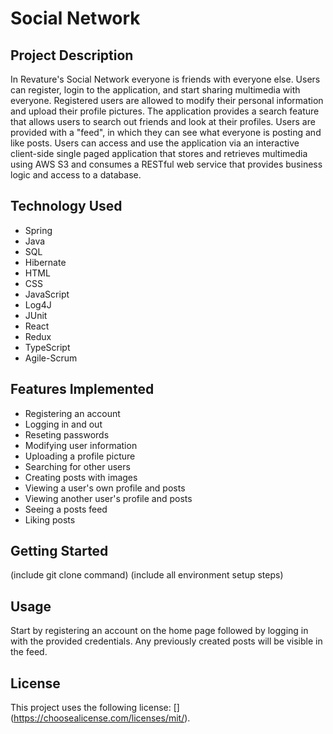 # Social Network

## Project Description
In Revature's Social Network everyone is friends with everyone else. Users can register, login to the application, and start sharing multimedia with everyone. Registered users are allowed to modify their personal information and upload their profile pictures. The application provides a search feature that allows users to search out friends and look at their profiles. Users are provided with a "feed", in which they can see what everyone is posting and like posts. Users can access and use the application via an interactive client-side single paged application that stores and retrieves multimedia using AWS S3 and consumes a RESTful web service that provides business logic and access to a database.

## Technology Used
* Spring
* Java
* SQL
* Hibernate
* HTML
* CSS
* JavaScript
* Log4J
* JUnit
* React
* Redux
* TypeScript
* Agile-Scrum

## Features Implemented
* Registering an account
* Logging in and out
* Reseting passwords
* Modifying user information
* Uploading a profile picture
* Searching for other users
* Creating posts with images
* Viewing a user's own profile and posts
* Viewing another user's profile and posts
* Seeing a posts feed
* Liking posts

## Getting Started
(include git clone command)
(include all environment setup steps)

## Usage
Start by registering an account on the home page followed by logging in with the provided credentials. Any previously created posts will be visible in the feed.

## License
This project uses the following license: [<MIT License>] (https://choosealicense.com/licenses/mit/).


